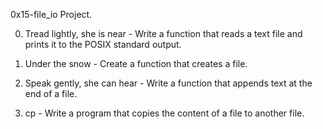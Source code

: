 0x15-file_io Project.

0. Tread lightly, she is near - Write a function that reads a text file and prints it to the POSIX standard output.

1. Under the snow - Create a function that creates a file.

2. Speak gently, she can hear - Write a function that appends text at the end of a file.

3. cp - Write a program that copies the content of a file to another file.


